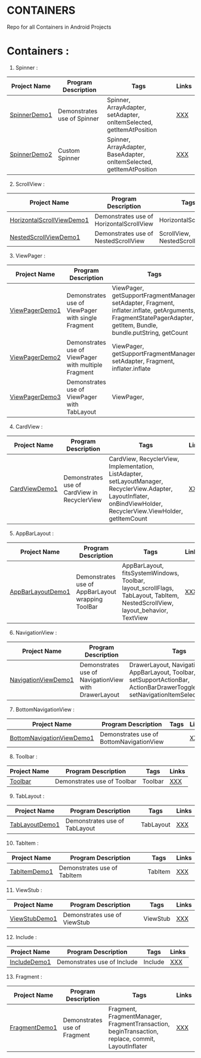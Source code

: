 # CONTAINERS
Repo for all Containers in Android Projects

# Containers :


1) Spinner : 

| Project Name | Program Description | Tags |Links|
|---|---|---|---|
| [SpinnerDemo1](Spinner/SpinnerDemo1) | Demonstrates use of Spinner| Spinner, ArrayAdapter, setAdapter, onItemSelected, getItemAtPosition| [XXX]() |
| [SpinnerDemo2](Spinner/SpinnerDemo2) | Custom Spinner| Spinner, ArrayAdapter, BaseAdapter, onItemSelected, getItemAtPosition| [XXX]() |

2) ScrollView : 

| Project Name | Program Description | Tags |Links|
|---|---|---|---|
| [HorizontalScrollViewDemo1](HorizontalScrollView/HorizontalScrollViewDemo1) | Demonstrates use of HorizontalScrollView| HorizontalScrollView | [XXX]() |
| [NestedScrollViewDemo1](NestedScrollView/HorizontalScrollViewDemo1) | Demonstrates use of NestedScrollView| ScrollView, NestedScrollView | [XXX]() |

3) ViewPager : 

| Project Name | Program Description | Tags |Links|
|---|---|---|---|
| [ViewPagerDemo1](ViewPager/ViewPagerDemo1) | Demonstrates use of ViewPager with single Fragment| ViewPager, getSupportFragmentManager, setAdapter, Fragment, inflater.inflate, getArguments, FragmentStatePagerAdapter, getItem, Bundle, bundle.putString, getCount | [XXX]() |
| [ViewPagerDemo2](ViewPager/ViewPagerDemo2) | Demonstrates use of ViewPager with multiple Fragment| ViewPager, getSupportFragmentManager, setAdapter, Fragment, inflater.inflate | [XXX]() |
| [ViewPagerDemo3](ViewPager/ViewPagerDemo3) | Demonstrates use of ViewPager with TabLayout| ViewPager,  | [XXX]() |

4) CardView : 

| Project Name | Program Description | Tags |Links|
|---|---|---|---|
| [CardViewDemo1](CardView/CardViewDemo1) | Demonstrates use of CardView in RecyclerView | CardView, RecyclerView, Implementation, ListAdapter, setLayoutManager, RecyclerView.Adapter, LayoutInflater, onBindViewHolder, RecyclerView.ViewHolder, getItemCount | [XXX]() |

5) AppBarLayout :

| Project Name | Program Description | Tags |Links|
|---|---|---|---|
| [AppBarLayoutDemo1](AppBarLayout/AppBarLayoutDemo1) | Demonstrates use of AppBarLayout wrapping ToolBar | AppBarLayout, fitsSystemWindows, Toolbar, layout_scrollFlags, TabLayout, TabItem, NestedScrollView, layout_behavior, TextView | [XXX]() |

6) NavigationView :

| Project Name | Program Description | Tags |Links|
|---|---|---|---|
| [NavigationViewDemo1](NavigationView/NavigationViewDemo1) | Demonstrates use of NavigationView with DrawerLayout | DrawerLayout, NavigationView, AppBarLayout, Toolbar, setSupportActionBar, ActionBarDrawerToggle, setNavigationItemSelectedListener,  | [XXX]() |

7) BottomNavigationView :
 
| Project Name | Program Description | Tags |Links|
|---|---|---|---|
| [BottomNavigationViewDemo1](BottomNavigationView/BottomNavigationViewDemo1) | Demonstrates use of BottomNavigationView |   | [XXX]() |

8) Toolbar :
  
| Project Name | Program Description | Tags |Links|
|---|---|---|---|
| [Toolbar](Toolbar/ToolbarDemo1) | Demonstrates use of Toolbar | Toolbar| [XXX]() |

9) TabLayout :

| Project Name | Program Description | Tags |Links|
|---|---|---|---|
| [TabLayoutDemo1](TabLayout/TabLayoutDemo1) | Demonstrates use of TabLayout | TabLayout | [XXX]() |

10) TabItem :

| Project Name | Program Description | Tags |Links|
|---|---|---|---|
|[TabItemDemo1](TabItem/TabItemDemo1) | Demonstrates use of TabItem | TabItem | [XXX]() |


11) ViewStub :

| Project Name | Program Description | Tags |Links|
|---|---|---|---|
|[ViewStubDemo1](ViewStub/ViewStubDemo1) | Demonstrates use of ViewStub | ViewStub | [XXX]() |


12) Include :

| Project Name | Program Description | Tags |Links|
|---|---|---|---|
|[IncludeDemo1](Include/IncludeDemo1) | Demonstrates use of Include | Include | [XXX]() |

13) Fragment :

| Project Name | Program Description | Tags |Links|
|---|---|---|---|
|[FragmentDemo1](Fragment/FragmentDemo1) | Demonstrates use of Fragment | Fragment, FragmentManager, FragmentTransaction, beginTransaction,  replace, commit, LayoutInflater| [XXX]() |
